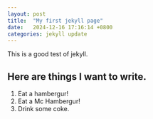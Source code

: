 ```yaml
---
layout: post
title:  "My first jekyll page"
date:   2024-12-16 17:16:14 +0800
categories: jekyll update
---
```

This is a good test of jekyll.

## Here are things I want to write.
1. Eat a hambergur!
2. Eat a Mc Hambergur!
3. Drink some coke.